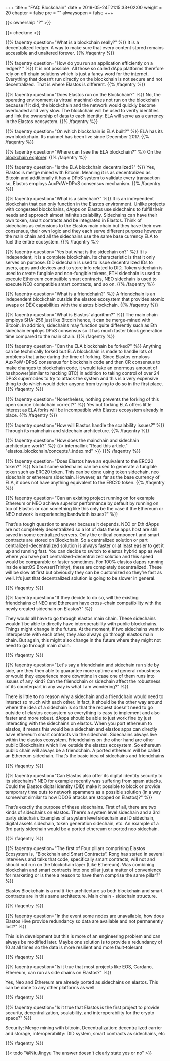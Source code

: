 +++
title = "FAQ: Blockchain"
date = 2019-05-24T21:15:33+02:00
weight = 20
chapter = false
pre = ""
alwaysopen = false
+++ 

{{< ownership "?" >}}

{{< checkme >}}

{{% faqentry question="What is a blockchain really?" %}}
It is a decentralized ledger. A way to make sure that every content stored remains accessible and unaltered forever.
{{% /faqentry %}}

{{% faqentry question="How do you run an application efficiently on a ledger? " %}}
It is not possible. All those so called dApp platforms therefore rely on off chain solutions which is just a fancy word for the internet. Everything that doesn‘t run directly on the blockchain is not secure and not decentralized. That is where Elastos is different.
{{% /faqentry %}}

{{% faqentry question="Does Elastos run on the Blockchain?" %}}
No, the operating environment (a virtual machine) does not run on the blockchain because if it did, the blockchain and the network would quickly become overloaded and very slow. The blockchain will be used to verify identities and link the ownership of data to each identity. ELA will serve as a currency in the Elastos ecosystem.
{{% /faqentry %}}

{{% faqentry question="On which blockchain is ELA built?" %}}
ELA has its own blockchain. Its mainnet has been live since December 2017.
{{% /faqentry %}}

{{% faqentry question="Where can I see the ELA blockchain?" %}}
On the [blockchain explorer](https://blockchain.elastos.org/).
{{% /faqentry %}}

{{% faqentry question="Is the ELA blockchain decentralized?" %}}
Yes, Elastos is merge mined with Bitcoin. Meaning it is as decentralized as Bitcoin and additionally it has a DPoS system to validate every transaction so, Elastos employs AuxPoW+DPoS consensus mechanism.
{{% /faqentry %}}

{{% faqentry question="What is a sidechain?" %}}
It is an independent blockchain that can only function in the Elastos environment. Unlike projects with congested blockchains, dApps on Elastos use sidechains to fulfill their needs and approach almost infinite scalability. Sidechains can have their own token, smart contracts and be integrated in Elastos. Think of sidechains as extensions to the Elastos main chain but they have their own consensus, their own logic and they each serve different purpose however the main chain and all the sidechains use the same base currency ELA to fuel the entire ecosystem.
{{% /faqentry %}}

{{% faqentry question="Yes but what is the sidechain on?" %}}
It is independent, it is a complete blockchain. Its characteristic is that it only serves on purpose. DID sidechain is used to issue decentralized IDs to users, apps and devices and to store info related to DID, Token sidechain is used to create fungible and non-fungible tokens, ETH sidechain is used to execute Ethereum compatible smart contracts, NEO sidechain is used to execute NEO compatible smart contracts, and so on.
{{% /faqentry %}}

{{% faqentry question="What is a friendchain?" %}}
A friendchain is an independent blockchain outside the elastos ecosystem that provides atomic swaps or DEX capabilities with the elastos blockchain.
{{% /faqentry %}}

{{% faqentry question="What is Elastos’ algorithm?" %}}
The main chain employs SHA-256 just like Bitcoin hence, it can be merge-mined with Bitcoin. In addition, sidechains may function quite differently such as Eth sidechain employs DPoS consensus so it has much faster block generation time compared to the main chain.
{{% /faqentry %}}

{{% faqentry question="Can the ELA blockchain be forked?" %}}
Anything can be technically forked but ELA blockchain is made to handle lots of problems that arise during the time of forking. Since Elastos employs AuxPoW+DPoS consensus for blockchain code and then CR consensus to make changes to blockchain code, it would take an enormous amount of hashpower(similar to hacking BTC) in addition to taking control of over 24 DPoS supernodes to try to attack the system and this is a very expensive thing to do which would deter anyone from trying to do so in the first place.
{{% /faqentry %}}

{{% faqentry question="Nonetheless, nothing prevents the forking of this open source blockchain correct?" %}}
Yes but forking ELA offers little interest as ELA forks will be incompatible with Elastos ecosystem already in place.
{{% /faqentry %}}

{{% faqentry question="How will Elastos handle the scalability issues?" %}}
Through its mainchain and sidechain architecture.
{{% /faqentry %}}

{{% faqentry question="How does the mainchain and sidechain architecture work?" %}}
{{< internallink "Read this article." "elastos_blockchain/concepts/_index.md" >}}
{{% /faqentry %}}

{{% faqentry question="Does Elastos have an equivalent to the ERC20 token?" %}}
No but some sidechains can be used to generate a fungible token such as ERC20 token. This can be done using token sidechain, neo sidechain or ethereum sidechain. However, as far as the base currency of ELA, it does not have anything equivalent to the ERC20 token.
{{% /faqentry %}}

{{% faqentry question="Can an existing project running on for example Ethereum or NEO achieve superior performance by default by running on top of Elastos or can something like this only be the case if the Ethereum or NEO network is experiencing bandwidth issues?" %}}

That’s a tough question to answer because it depends. NEO or Eth dApps are not completely decentralized so a lot of data these apps host are still saved in some centralized servers. Only the critical component and smart contracts are stored on Blockchain. So a centralized solution or part centralized-decentralized solution is always faster or at least easier to get it up and running fast. You can decide to switch to elastos hybrid app as well where you have part centralized-decentralized solution and this speed would be comparable or faster sometimes. For 100% elastos dapps running inside elastOS Browser(Trinity), these are completely decentralized. These will be slow at first but obviously they can be customized so they’re fast as well. It’s just that decentralized solution is going to be slower in general.

{{% /faqentry %}}

{{% faqentry question="If they decide to do so, will the existing friendchains of NEO and Ethereum have cross-chain compatibility with the newly created sidechain on Elastos?" %}}

They would all have to go through elastos main chain. These sidechains wouldn’t be able to directly have interoperability with public blockchains. Things might change in the future. At the moment, if two sidechains want to interoperate with each other, they also always go through elastos main chain. But again, this might also change in the future where they might not need to go through main chain.

{{% /faqentry %}}

{{% faqentry question="Let's say a friendchain and sidechain run side by side, are they then able to guarantee more uptime and general robustness or would they experience more downtime in case one of them runs into issues of any kind? Can the friendchain or sidechain affect the robustness of its counterpart in any way is what I am wondering?" %}}

There is little to no reason why a sidechain and a friendchain would need to interact so much with each other. In fact, it should be the other way around where the idea of a sidechain is so that the request doesn’t need to go outside of elastos ecosystem so everything is easy to implement and also faster and more robust. dApps should be able to just work fine by just interacting with the sidechains on elastos. When you port ethereum to elastos, it means this would be a sidechain and elastos apps can directly have ethereum smart contracts via the sidechain. Sidechains always live within the elastos ecosystem. Friendchains on the other hand are other public Blockchains which live outside the elastos ecosystem. So ethereum public chain will always be a friendchain. A ported ethereum will be called an Ethereum sidechain. That’s the basic idea of sidechains and friendchains

{{% /faqentry %}}

{{% faqentry question="Can Elastos also offer its digital identity security to its sidechains? NEO for example recently was suffering from spam attacks. Could the Elastos digital identity (DID) make it possible to block or provide temporary time outs to network spammers as a possible solution (in a way somewhat similar to how DDOS attacks are stopped on Elastos)?" %}}
    
That’s exactly the purpose of these sidechains. First of all, there are two kinds of sidechains on elastos. There’s a system level sidechain and a 3rd party sidechain. Examples of a system level sidechain are ID sidechain, digital assets sidechain, token generation sidechain, etc. An example of a 3rd party sidechain would be a ported ethereum or ported neo sidechain. 

{{% /faqentry %}}

{{% faqentry question="The first of Four pillars comprising Elastos Ecosystem is, “Blockchain and Smart Contracts“.  Rong has stated in several interviews and talks that code, specifically smart contracts, will not and should not run on the blockchain layer (Like Ethereum). Was combining blockchain and smart contracts into one pillar just a matter of convenience for marketing or is there a reason to have them comprise the same pillar?" %}}

Elastos Blockchain is a multi-tier architecture so both blockchain and smart contracts are in this same architecture. Main chain - sidechain structure.

{{% /faqentry %}}

{{% faqentry question="In the event some nodes are unavailable, how does Elastos Hive provide redundancy so data are available and not permanently lost?" %}}

This is in development but this is more of an engineering problem and can always be modified later. Maybe one solution is to provide a redundancy of 10 at all times so the data is more resilient and more fault-tolerant

{{% /faqentry %}}

{{% faqentry question="Is it true that most projects like EOS, Cardano, Ethereum, can run as side chains on Elastos?" %}}

Yes, Neo and Ethereum are already ported as sidechains on elastos. This can be done to any other platforms as well

{{% /faqentry %}}

{{% faqentry question="Is it true that Elastos is the first project to provide security, decentralization, scalability, and interoperability for the crypto space?" %}}

Security: Merge mining with bitcoin, Decentralization: decentralized carrier and storage, interoperability: DID system, smart contracts as sidechains, etc

{{% /faqentry %}}

{{< todo "@NiuJingyu The answer doesn't clearly state yes or no" >}}
